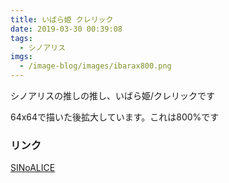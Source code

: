 ```yaml
---
title: いばら姫 クレリック
date: 2019-03-30 00:39:08
tags:
  - シノアリス
imgs:
  - /image-blog/images/ibarax800.png
---
```


シノアリスの推しの推し、いばら姫/クレリックです  

64x64で描いた後拡大しています。これは800%です

### リンク
[SINoALICE](http://sinoalice.jp)

